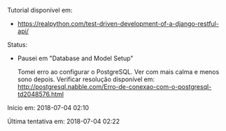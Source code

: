 Tutorial disponível em:

- https://realpython.com/test-driven-development-of-a-django-restful-api/

Status:

- Pausei em "Database and Model Setup"

   Tomei erro ao configurar o PostgreSQL. Ver com mais calma e menos sono depois. Verificar resolução disponível em: http://postgresql.nabble.com/Erro-de-conexao-com-o-postgresql-td2048576.html


Início em: 2018-07-04 02:10

Última tentativa em: 2018-07-04 02:22